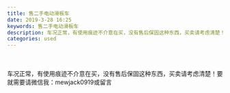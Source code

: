 ```yaml
---
title: 售二手电动滑板车
date: 2019-3-28 16:25
keywords: 售二手电动滑板车
description: 车况正常，有使用痕迹不介意在买，没有售后保固这种东西，买卖请考虑清楚！要就需要请微信我：mewjack0919或留言
categories: used
---
```

<td class="t_f" id="postmessage_3330140">

<br/>
<br/>
车况正常，有使用痕迹不介意在买，没有售后保固这种东西，买卖请考虑清楚！要就需要请微信我：mewjack0919或留言<br/>
</td>
